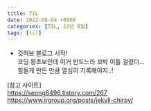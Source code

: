 ```yaml
---
title: TIL
date: 2022-08-04 +0900
categories: [TIL, 22년 8월]
tags: [til]
---
```


- 깃허브 블로그 시작!  
코딩 왕초보인데 이거 만드느라 꼬박 이틀 걸렸다...  
힘들게 만든 만큼 열심히 기록해야지..!


[참고 사이트]  
<https://seong6496.tistory.com/267>  
<https://www.irgroup.org/posts/jekyll-chirpy/>

